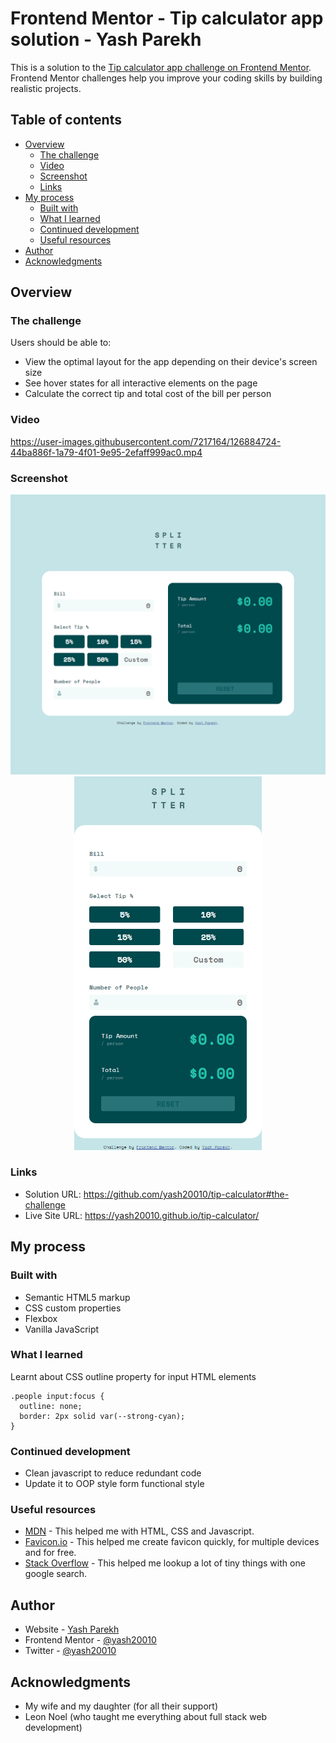 # Frontend Mentor - Tip calculator app solution - Yash Parekh

This is a solution to the [Tip calculator app challenge on Frontend Mentor](https://www.frontendmentor.io/challenges/tip-calculator-app-ugJNGbJUX). Frontend Mentor challenges help you improve your coding skills by building realistic projects.

## Table of contents

- [Overview](#overview)
  - [The challenge](#the-challenge)
  - [Video](#video)
  - [Screenshot](#screenshot)
  - [Links](#links)
- [My process](#my-process)
  - [Built with](#built-with)
  - [What I learned](#what-i-learned)
  - [Continued development](#continued-development)
  - [Useful resources](#useful-resources)
- [Author](#author)
- [Acknowledgments](#acknowledgments)

## Overview

### The challenge

Users should be able to:

- View the optimal layout for the app depending on their device's screen size
- See hover states for all interactive elements on the page
- Calculate the correct tip and total cost of the bill per person

### Video

https://user-images.githubusercontent.com/7217164/126884724-44ba886f-1a79-4f01-9e95-2efaff999ac0.mp4

### Screenshot

<p align="center">
  <img src="images/Desktop.png" alt="desktop screenshot">
  <img src="images/Mobile.png" alt="mobile screenshot" width="300">
</p>

### Links

- Solution URL: <https://github.com/yash20010/tip-calculator#the-challenge>
- Live Site URL: <https://yash20010.github.io/tip-calculator/>

## My process

### Built with

- Semantic HTML5 markup
- CSS custom properties
- Flexbox
- Vanilla JavaScript

### What I learned

Learnt about CSS outline property for input HTML elements

```
.people input:focus {
  outline: none;
  border: 2px solid var(--strong-cyan);
}
```

### Continued development

- Clean javascript to reduce redundant code
- Update it to OOP style form functional style

### Useful resources

- [MDN](https://developer.mozilla.org/en-US/) - This helped me with HTML, CSS and Javascript.
- [Favicon.io](https://favicon.io/) - This helped me create favicon quickly, for multiple devices and for free.
- [Stack Overflow](https://stackoverflow.com/) - This helped me lookup a lot of tiny things with one google search.

## Author

- Website - [Yash Parekh](https://yashparekh.netlify.app/)
- Frontend Mentor - [@yash20010](https://www.frontendmentor.io/profile/yash20010)
- Twitter - [@yash20010](https://www.twitter.com/yash20010)

## Acknowledgments

- My wife and my daughter (for all their support)
- Leon Noel (who taught me everything about full stack web development)
